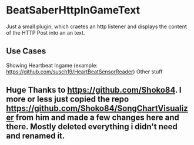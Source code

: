 # BeatSaberHttpInGameText

Just a small plugin, which craetes an http listener and displays the content of the HTTP Post into an an text.

## Use Cases
Showing Heartbeat Ingame (example: https://github.com/susch19/HeartBeatSensorReader)
Other stuff

## Huge Thanks to https://github.com/Shoko84. I more or less just copied the repo https://github.com/Shoko84/SongChartVisualizer from him and made a few changes here and there. Mostly deleted everything i didn't need and renamed it.  
